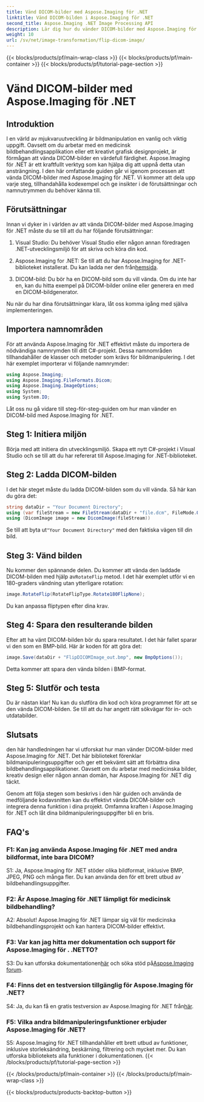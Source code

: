 ```yaml
---
title: Vänd DICOM-bilder med Aspose.Imaging för .NET
linktitle: Vänd DICOM-bilden i Aspose.Imaging för .NET
second_title: Aspose.Imaging .NET Image Processing API
description: Lär dig hur du vänder DICOM-bilder med Aspose.Imaging för .NET. Enkel, effektiv bildhantering för medicinska tillämpningar och mer.
weight: 10
url: /sv/net/image-transformation/flip-dicom-image/
---
```


{{< blocks/products/pf/main-wrap-class >}}
{{< blocks/products/pf/main-container >}}
{{< blocks/products/pf/tutorial-page-section >}}

# Vänd DICOM-bilder med Aspose.Imaging för .NET

## Introduktion

I en värld av mjukvaruutveckling är bildmanipulation en vanlig och viktig uppgift. Oavsett om du arbetar med en medicinsk bildbehandlingsapplikation eller ett kreativt grafisk designprojekt, är förmågan att vända DICOM-bilder en värdefull färdighet. Aspose.Imaging för .NET är ett kraftfullt verktyg som kan hjälpa dig att uppnå detta utan ansträngning. I den här omfattande guiden går vi igenom processen att vända DICOM-bilder med Aspose.Imaging för .NET. Vi kommer att dela upp varje steg, tillhandahålla kodexempel och ge insikter i de förutsättningar och namnutrymmen du behöver känna till.

## Förutsättningar

Innan vi dyker in i världen av att vända DICOM-bilder med Aspose.Imaging för .NET måste du se till att du har följande förutsättningar:

1. Visual Studio: Du behöver Visual Studio eller någon annan föredragen .NET-utvecklingsmiljö för att skriva och köra din kod.

2.  Aspose.Imaging for .NET: Se till att du har Aspose.Imaging for .NET-biblioteket installerat. Du kan ladda ner den från[hemsida](https://releases.aspose.com/imaging/net/).

3. DICOM-bild: Du bör ha en DICOM-bild som du vill vända. Om du inte har en, kan du hitta exempel på DICOM-bilder online eller generera en med en DICOM-bildgenerator.

Nu när du har dina förutsättningar klara, låt oss komma igång med själva implementeringen.

## Importera namnområden

För att använda Aspose.Imaging för .NET effektivt måste du importera de nödvändiga namnrymden till ditt C#-projekt. Dessa namnområden tillhandahåller de klasser och metoder som krävs för bildmanipulering. I det här exemplet importerar vi följande namnrymder:

```csharp
using Aspose.Imaging;
using Aspose.Imaging.FileFormats.Dicom;
using Aspose.Imaging.ImageOptions;
using System;
using System.IO;
```

Låt oss nu gå vidare till steg-för-steg-guiden om hur man vänder en DICOM-bild med Aspose.Imaging för .NET.

## Steg 1: Initiera miljön

Börja med att initiera din utvecklingsmiljö. Skapa ett nytt C#-projekt i Visual Studio och se till att du har refererat till Aspose.Imaging for .NET-biblioteket.

## Steg 2: Ladda DICOM-bilden

I det här steget måste du ladda DICOM-bilden som du vill vända. Så här kan du göra det:

```csharp
string dataDir = "Your Document Directory";
using (var fileStream = new FileStream(dataDir + "file.dcm", FileMode.Open, FileAccess.Read))
using (DicomImage image = new DicomImage(fileStream))
```

 Se till att byta ut`"Your Document Directory"` med den faktiska vägen till din bild.

## Steg 3: Vänd bilden

 Nu kommer den spännande delen. Du kommer att vända den laddade DICOM-bilden med hjälp av`RotateFlip` metod. I det här exemplet utför vi en 180-graders vändning utan ytterligare rotation:

```csharp
image.RotateFlip(RotateFlipType.Rotate180FlipNone);
```

Du kan anpassa fliptypen efter dina krav.

## Steg 4: Spara den resulterande bilden

Efter att ha vänt DICOM-bilden bör du spara resultatet. I det här fallet sparar vi den som en BMP-bild. Här är koden för att göra det:

```csharp
image.Save(dataDir + "FlipDICOMImage_out.bmp", new BmpOptions());
```

Detta kommer att spara den vända bilden i BMP-format.

## Steg 5: Slutför och testa

Du är nästan klar! Nu kan du slutföra din kod och köra programmet för att se den vända DICOM-bilden. Se till att du har angett rätt sökvägar för in- och utdatabilder.

## Slutsats

den här handledningen har vi utforskat hur man vänder DICOM-bilder med Aspose.Imaging för .NET. Det här biblioteket förenklar bildmanipuleringsuppgifter och ger ett bekvämt sätt att förbättra dina bildbehandlingsapplikationer. Oavsett om du arbetar med medicinska bilder, kreativ design eller någon annan domän, har Aspose.Imaging för .NET dig täckt.

Genom att följa stegen som beskrivs i den här guiden och använda de medföljande kodavsnitten kan du effektivt vända DICOM-bilder och integrera denna funktion i dina projekt. Omfamna kraften i Aspose.Imaging för .NET och låt dina bildmanipuleringsuppgifter bli en bris.

## FAQ's

### F1: Kan jag använda Aspose.Imaging för .NET med andra bildformat, inte bara DICOM?
S1: Ja, Aspose.Imaging för .NET stöder olika bildformat, inklusive BMP, JPEG, PNG och många fler. Du kan använda den för ett brett utbud av bildbehandlingsuppgifter.

### F2: Är Aspose.Imaging för .NET lämpligt för medicinsk bildbehandling?
A2: Absolut! Aspose.Imaging för .NET lämpar sig väl för medicinska bildbehandlingsprojekt och kan hantera DICOM-bilder effektivt.

### F3: Var kan jag hitta mer dokumentation och support för Aspose.Imaging för . .NETTO?
 S3: Du kan utforska dokumentationen[här](https://reference.aspose.com/imaging/net/) och söka stöd på[Aspose.Imaging forum](https://forum.aspose.com/).

### F4: Finns det en testversion tillgänglig för Aspose.Imaging för .NET?
 S4: Ja, du kan få en gratis testversion av Aspose.Imaging för .NET från[här](https://releases.aspose.com/).

### F5: Vilka andra bildmanipuleringsfunktioner erbjuder Aspose.Imaging för .NET?
S5: Aspose.Imaging för .NET tillhandahåller ett brett utbud av funktioner, inklusive storleksändring, beskärning, filtrering och mycket mer. Du kan utforska bibliotekets alla funktioner i dokumentationen.
{{< /blocks/products/pf/tutorial-page-section >}}

{{< /blocks/products/pf/main-container >}}
{{< /blocks/products/pf/main-wrap-class >}}

{{< blocks/products/products-backtop-button >}}
